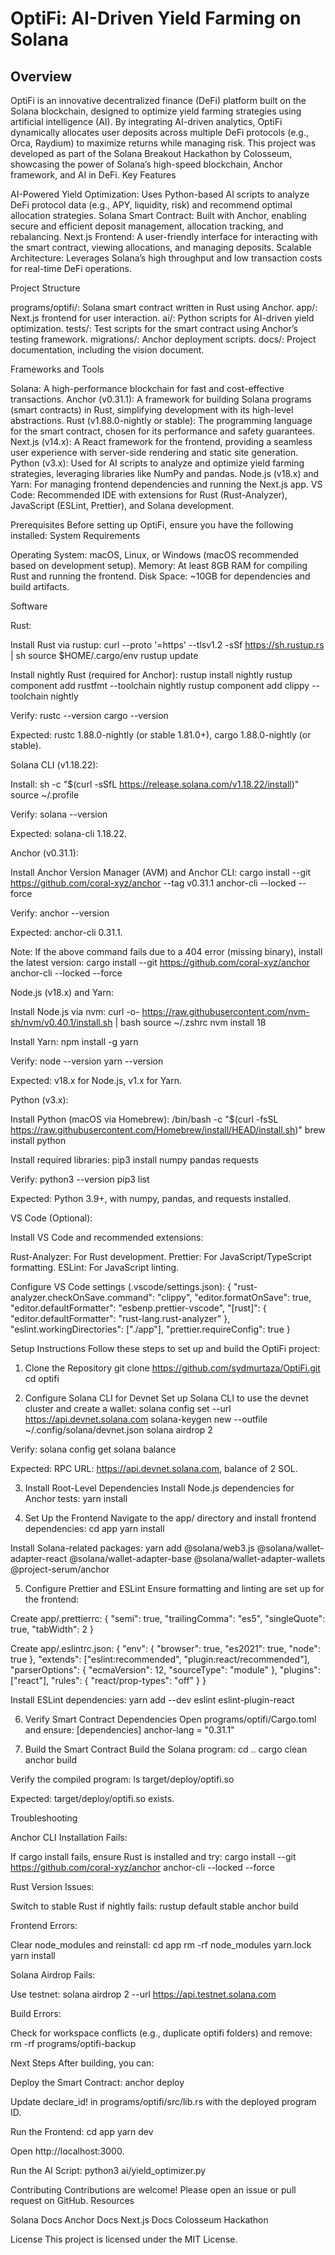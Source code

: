 #  **OptiFi: AI-Driven Yield Farming on Solana**
## Overview
OptiFi is an innovative decentralized finance (DeFi) platform built on the Solana blockchain, designed to optimize yield farming strategies using artificial intelligence (AI). By integrating AI-driven analytics, OptiFi dynamically allocates user deposits across multiple DeFi protocols (e.g., Orca, Raydium) to maximize returns while managing risk. This project was developed as part of the Solana Breakout Hackathon by Colosseum, showcasing the power of Solana’s high-speed blockchain, Anchor framework, and AI in DeFi.
Key Features

AI-Powered Yield Optimization: Uses Python-based AI scripts to analyze DeFi protocol data (e.g., APY, liquidity, risk) and recommend optimal allocation strategies.
Solana Smart Contract: Built with Anchor, enabling secure and efficient deposit management, allocation tracking, and rebalancing.
Next.js Frontend: A user-friendly interface for interacting with the smart contract, viewing allocations, and managing deposits.
Scalable Architecture: Leverages Solana’s high throughput and low transaction costs for real-time DeFi operations.

Project Structure

programs/optifi/: Solana smart contract written in Rust using Anchor.
app/: Next.js frontend for user interaction.
ai/: Python scripts for AI-driven yield optimization.
tests/: Test scripts for the smart contract using Anchor’s testing framework.
migrations/: Anchor deployment scripts.
docs/: Project documentation, including the vision document.

Frameworks and Tools

Solana: A high-performance blockchain for fast and cost-effective transactions.
Anchor (v0.31.1): A framework for building Solana programs (smart contracts) in Rust, simplifying development with its high-level abstractions.
Rust (v1.88.0-nightly or stable): The programming language for the smart contract, chosen for its performance and safety guarantees.
Next.js (v14.x): A React framework for the frontend, providing a seamless user experience with server-side rendering and static site generation.
Python (v3.x): Used for AI scripts to analyze and optimize yield farming strategies, leveraging libraries like NumPy and pandas.
Node.js (v18.x) and Yarn: For managing frontend dependencies and running the Next.js app.
VS Code: Recommended IDE with extensions for Rust (Rust-Analyzer), JavaScript (ESLint, Prettier), and Solana development.

Prerequisites
Before setting up OptiFi, ensure you have the following installed:
System Requirements

Operating System: macOS, Linux, or Windows (macOS recommended based on development setup).
Memory: At least 8GB RAM for compiling Rust and running the frontend.
Disk Space: ~10GB for dependencies and build artifacts.

Software

Rust:

Install Rust via rustup:
curl --proto '=https' --tlsv1.2 -sSf https://sh.rustup.rs | sh
source $HOME/.cargo/env
rustup update


Install nightly Rust (required for Anchor):
rustup install nightly
rustup component add rustfmt --toolchain nightly
rustup component add clippy --toolchain nightly


Verify:
rustc --version
cargo --version


Expected: rustc 1.88.0-nightly (or stable 1.81.0+), cargo 1.88.0-nightly (or stable).




Solana CLI (v1.18.22):

Install:
sh -c "$(curl -sSfL https://release.solana.com/v1.18.22/install)"
source ~/.profile


Verify:
solana --version


Expected: solana-cli 1.18.22.




Anchor (v0.31.1):

Install Anchor Version Manager (AVM) and Anchor CLI:
cargo install --git https://github.com/coral-xyz/anchor --tag v0.31.1 anchor-cli --locked --force


Verify:
anchor --version


Expected: anchor-cli 0.31.1.


Note: If the above command fails due to a 404 error (missing binary), install the latest version:
cargo install --git https://github.com/coral-xyz/anchor anchor-cli --locked --force




Node.js (v18.x) and Yarn:

Install Node.js via nvm:
curl -o- https://raw.githubusercontent.com/nvm-sh/nvm/v0.40.1/install.sh | bash
source ~/.zshrc
nvm install 18


Install Yarn:
npm install -g yarn


Verify:
node --version
yarn --version


Expected: v18.x for Node.js, v1.x for Yarn.




Python (v3.x):

Install Python (macOS via Homebrew):
/bin/bash -c "$(curl -fsSL https://raw.githubusercontent.com/Homebrew/install/HEAD/install.sh)"
brew install python


Install required libraries:
pip3 install numpy pandas requests


Verify:
python3 --version
pip3 list


Expected: Python 3.9+, with numpy, pandas, and requests installed.




VS Code (Optional):

Install VS Code and recommended extensions:

Rust-Analyzer: For Rust development.
Prettier: For JavaScript/TypeScript formatting.
ESLint: For JavaScript linting.


Configure VS Code settings (.vscode/settings.json):
{
  "rust-analyzer.checkOnSave.command": "clippy",
  "editor.formatOnSave": true,
  "editor.defaultFormatter": "esbenp.prettier-vscode",
  "[rust]": {
    "editor.defaultFormatter": "rust-lang.rust-analyzer"
  },
  "eslint.workingDirectories": ["./app"],
  "prettier.requireConfig": true
}





Setup Instructions
Follow these steps to set up and build the OptiFi project:
1. Clone the Repository
git clone https://github.com/sydmurtaza/OptiFi.git
cd optifi

2. Configure Solana CLI for Devnet
Set up Solana CLI to use the devnet cluster and create a wallet:
solana config set --url https://api.devnet.solana.com
solana-keygen new --outfile ~/.config/solana/devnet.json
solana airdrop 2

Verify:
solana config get
solana balance


Expected: RPC URL: https://api.devnet.solana.com, balance of 2 SOL.

3. Install Root-Level Dependencies
Install Node.js dependencies for Anchor tests:
yarn install

4. Set Up the Frontend
Navigate to the app/ directory and install frontend dependencies:
cd app
yarn install

Install Solana-related packages:
yarn add @solana/web3.js @solana/wallet-adapter-react @solana/wallet-adapter-base @solana/wallet-adapter-wallets @project-serum/anchor

5. Configure Prettier and ESLint
Ensure formatting and linting are set up for the frontend:

Create app/.prettierrc:
{
  "semi": true,
  "trailingComma": "es5",
  "singleQuote": true,
  "tabWidth": 2
}


Create app/.eslintrc.json:
{
  "env": {
    "browser": true,
    "es2021": true,
    "node": true
  },
  "extends": ["eslint:recommended", "plugin:react/recommended"],
  "parserOptions": {
    "ecmaVersion": 12,
    "sourceType": "module"
  },
  "plugins": ["react"],
  "rules": {
    "react/prop-types": "off"
  }
}



Install ESLint dependencies:
yarn add --dev eslint eslint-plugin-react

6. Verify Smart Contract Dependencies
Open programs/optifi/Cargo.toml and ensure:
[dependencies]
anchor-lang = "0.31.1"

7. Build the Smart Contract
Build the Solana program:
cd ..
cargo clean
anchor build

Verify the compiled program:
ls target/deploy/optifi.so


Expected: target/deploy/optifi.so exists.

Troubleshooting

Anchor CLI Installation Fails:

If cargo install fails, ensure Rust is installed and try:
cargo install --git https://github.com/coral-xyz/anchor anchor-cli --locked --force




Rust Version Issues:

Switch to stable Rust if nightly fails:
rustup default stable
anchor build




Frontend Errors:

Clear node_modules and reinstall:
cd app
rm -rf node_modules yarn.lock
yarn install




Solana Airdrop Fails:

Use testnet:
solana airdrop 2 --url https://api.testnet.solana.com




Build Errors:

Check for workspace conflicts (e.g., duplicate optifi folders) and remove:
rm -rf programs/optifi-backup





Next Steps
After building, you can:

Deploy the Smart Contract:
anchor deploy

Update declare_id! in programs/optifi/src/lib.rs with the deployed program ID.

Run the Frontend:
cd app
yarn dev

Open http://localhost:3000.

Run the AI Script:
python3 ai/yield_optimizer.py



Contributing
Contributions are welcome! Please open an issue or pull request on GitHub.
Resources

Solana Docs
Anchor Docs
Next.js Docs
Colosseum Hackathon

License
This project is licensed under the MIT License.
